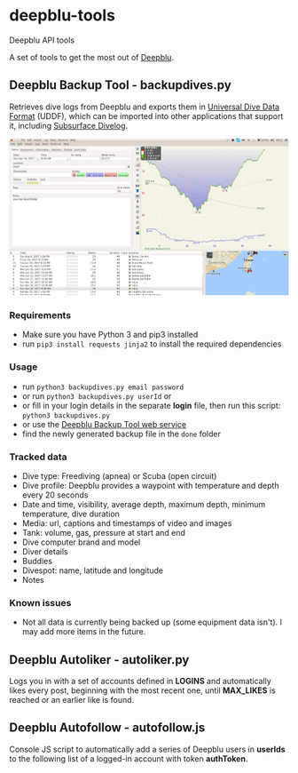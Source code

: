 # deepblu-tools
Deepblu API tools

A set of tools to get the most out of [Deepblu](https://deepblu.com).

## Deepblu Backup Tool - backupdives.py
Retrieves dive logs from Deepblu and exports them in [Universal Dive Data Format](http://uddf.org) (UDDF), which can be imported into other applications that support it, including [Subsurface Divelog](https://subsurface-divelog.org/).

![Deepblu logs imported into Subsurface](/images/imported_into_subsurface.jpg)

### Requirements
- Make sure you have Python 3 and pip3 installed
- run `pip3 install requests jinja2` to install the required dependencies

### Usage
- run `python3 backupdives.py email password`
- or run `python3 backupdives.py userId` or
- or fill in your login details in the separate **login** file, then run this script: `python3 backupdives.py`
- or use the [Deepblu Backup Tool web service](http://worldofnonging.com/deepblu-tools/index.php)
- find the newly generated backup file in the `done` folder

### Tracked data
- Dive type: Freediving (apnea) or Scuba (open circuit)
- Dive profile: Deepblu provides a waypoint with temperature and depth every 20 seconds
- Date and time, visibility, average depth, maximum depth, minimum temperature, dive duration
- Media: url, captions and timestamps of video and images
- Tank: volume, gas, pressure at start and end
- Dive computer brand and model
- Diver details
- Buddies
- Divespot: name, latitude and longitude
- Notes

### Known issues
- Not all data is currently being backed up (some equipment data isn't). I may add more items in the future.

## Deepblu Autoliker - autoliker.py
Logs you in with a set of accounts defined in **LOGINS** and automatically likes every post, beginning with the most recent one, until **MAX_LIKES** is reached or an earlier like is found.

## Deepblu Autofollow - autofollow.js
Console JS script to automatically add a series of Deepblu users in **userIds** to the following list of a logged-in account with token **authToken**.
